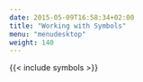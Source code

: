 ```yaml
---
date: 2015-05-09T16:58:34+02:00
title: "Working with Symbols"
menu: "menudesktop"
weight: 140
---
```


{{< include symbols >}}